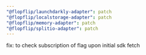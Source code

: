 ```yaml
---
"@flopflip/launchdarkly-adapter": patch
"@flopflip/localstorage-adapter": patch
"@flopflip/memory-adapter": patch
"@flopflip/splitio-adapter": patch
---
```


fix: to check subscription of flag upon initial sdk fetch
